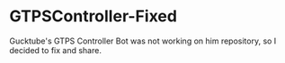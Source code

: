 # GTPSController-Fixed
Gucktube's GTPS Controller Bot was not working on him repository, so I decided to fix and share.
